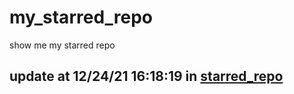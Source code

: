 # my_starred_repo
show me my starred repo

update at 12/24/21 16:18:19 in [starred_repo](./index.html)
---

